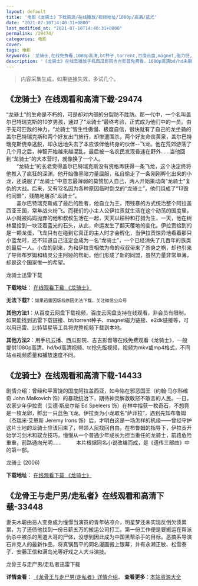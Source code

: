 ```yaml
---
layout: default
title: '电影《龙骑士》下载资源/在线播放/视频地址/1080p/高清/蓝光'
date: "2021-07-10T14:40:31+0800"
last_modified_at: "2021-07-10T14:40:31+0800"
permalink: /29474/
categories: 电影
cover:
tags: 电影
keywords: '龙骑士,在线免费看,1080p高清,bt种子,torrent,百度云盘,magnet,磁力链,迅雷下载资源'
description: '《龙骑士》在线云播放手机西瓜影院吉吉影音免费看，1080p高清bd/hd未删减完整版和tc抢先枪版，mkv/mp4格式，附带bt/torrent种子、magnet/磁力链、百度云盘、网盘资源迅雷下载链接'
---
```


>内容采集生成，如果链接失效，多试几个。


## 《龙骑士》在线观看和高清下载-29474

“龙骑士&rdquo;的生命是不朽的，可是却对内部的分裂防不胜防。那一代中，一个名叫盖尔巴特瑞克斯的10岁男孩，通过了&ldquo;龙骑士&rdquo;最终考验，正式成为他们中的一员。由于无可匹敌的神力，&ldquo;龙骑士&rdquo;皆生性傲慢、极度自信，很快就有了自己的龙坐骑的盖尔巴特瑞克斯和两个好友出门旅行，却惨遭围杀，两个好友命丧黄泉，盖尔巴特瑞克斯侥幸逃脱，却永远地失去了本应该伴他终身的伙伴--飞龙。他在荒郊游荡了几个月之后，神智开始越来越混乱，最后被一名农民发现昏迷在野外……当他回到“龙骑士&rdquo;的大本营时，就像换了一个人。<br />　　“龙骑士&rdquo;的长老觉得盖尔巴特瑞克斯没有资格再获得一条飞龙，这个决定终将他推入了疯狂的深渊，他开始像黑暗力量屈服，私自偷走了一条刚刚孵化出来的小龙，还说服了&ldquo;龙骑士&rdquo;中意志最薄弱的莫赞加入自己，两人开始策动向“龙骑士&rdquo;复仇的大战。后来，又有12名因为各种原因临时倒戈的&ldquo;龙骑士&rdquo;，他们组成了“13毁约同盟”，残酷地屠杀“龙骑士&rdquo;。<br />　　盖尔巴特瑞克斯成了最后的胜者，他自立为王，用残暴的方式统治整个阿拉盖西亚王国，常年战火纷飞。而我们的小主人公伊拉贡就生活在这个动荡的国度里，从小就被妈妈抛弃的他和叔叔生活在一起，天天以耕种和打猎为生，一天，他在树林里拾到一块泛着蓝光的石头，从此，命运发生了翻天覆地的变化。伊拉贡拾到的是一颗龙蛋，飞龙只有在碰到它真正的主人时才会孵化，当伊拉贡惊异地看着那只小蓝龙时，还不知道自己注定会成为一名&ldquo;龙骑士&rdquo;，一个已经消失了几百年的族类的最后一人。小龙的到来，为和伊拉贡相依为命的叔叔带来了杀身之祸，却也引来了导师布罗姆和精灵公主阿娅的帮助，他们形成了新的同盟，虽然力量非常单薄，却是这个国家惟一的希望。</span>


龙骑士迅雷下载

**下载地址**： [在线观看下载 《龙骑士》](https://www.993dy.com//vod-detail-id-19180.html) 


**无法下载?**：`如果迅雷因版权原因无法下载，关注微信公众号 `

**其他方法1**：从百度云网盘下载视频，百度云网盘支持在线观看，非会员有限制，如果能找到迅雷下载链接、bt/torrent种子、magnet磁力链接、e2dk链接等，可以用迅雷、比特彗星等工具将完整视频下载到本地。

**其他方法2**：用手机云播、西瓜影院、吉吉影音等在线免费观看《龙骑士》，一般提供1080p高清、hd/bd高清视频、tc抢先版视频，视频为mkv或mp4格式，不同站点视频质量和播放速度不同。


## 《龙骑士》在线观看和高清下载-14433

剧情介绍：曾经和平富饶的国度阿拉盖西亚，如今陷在邪恶国王（约翰·马尔科维奇 John Malkovich 饰）的暴政统治下，期待神灵解救敢怒不敢言的人民。一日，农家少年伊拉贡（艾德·斯皮尔斯 Ed Speleers 饰）在林中拾获一枚奇石，不想竟是一枚龙卵，孵出一只蓝色飞龙。伊拉贡为小龙取名“萨菲拉”，遇到先知布鲁姆（杰瑞米·艾恩斯 Jeremy Irons 饰）后，才明白这是一场怎样的机缘——曾经守护这片土地的龙骑士应该回来了，带领人民找回自由。在布鲁姆的指导下，伊拉贡开始学习剑术和驭龙技巧，慢慢从一个普通少年成长为担当重任的龙骑士，前路危险重重，前路通向光明……   　　本片根据同名小说改编而成，是《遗传三部曲》中的第一部。


龙骑士 (2006)

**下载地址**： [在线观看下载 《龙骑士》](https://www.btbtdy.me/btdy/dy5237.html) 


## 《龙骨王与走尸男/走私者》在线观看和高清下载-33448

妻夫木聪由恶人变身成为憧憬当演员的青年砧凉介，明星梦还未实现反倒欠债累累，为了还债他找到一份日薪五万的搬运公司打工。第一份工作便是要搬运在帮派仇杀中被杀的黑道大哥的尸体，没想到因此成为中国黑帮杀手的目标。恶搞系导演石井克人的最新作品，将真锅昌平的同名漫画搬上银幕，并有永濑正敏、松雪泰子、安藤正信和满岛光等好戏之人大斗演技。


龙骨王与走尸男/走私者迅雷下载

**详情查看**： [《龙骨王与走尸男/走私者》详情介绍](/movie/33448/)， **查看更多**：[本站资源大全](/movie/t/all/)

